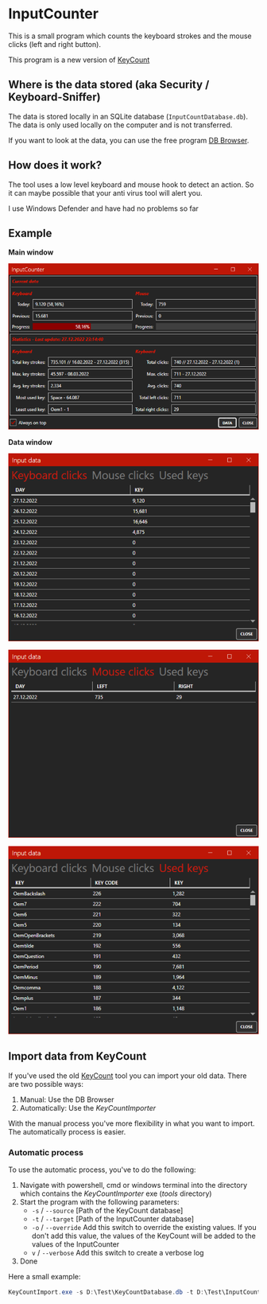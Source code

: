# InputCounter

This is a small program which counts the keyboard strokes and the mouse clicks (left and right button).

This program is a new version of [KeyCount](https://github.com/InvaderZim85/KeyCount)

## Where is the data stored (aka Security / Keyboard-Sniffer)

The data is stored locally in an SQLite database (`InputCountDatabase.db`). The data is only used locally on the computer and is not transferred.

If you want to look at the data, you can use the free program [DB Browser](https://sqlitebrowser.org).

## How does it work?

The tool uses a low level keyboard and mouse hook to detect an action. So it can maybe possible that your anti virus tool will alert you.

I use Windows Defender and have had no problems so far

## Example

**Main window**

![MainWindow](images/main.png)

**Data window**

![DataWindow](images/details_001.png)

![DataWindow](images/details_002.png)

![DataWindow](images/details_003.png)

## Import data from KeyCount

If you've used the old [KeyCount](https://github.com/InvaderZim85/KeyCount) tool you can import your old data. There are two possible ways:

1. Manual: Use the DB Browser
2. Automatically: Use the *KeyCountImporter*

With the manual process you've more flexibility in what you want to import. The automatically process is easier.

### Automatic process

To use the automatic process, you've to do the following:

1. Navigate with powershell, cmd or windows terminal into the directory which contains the *KeyCountImporter* exe (*tools* directory)
2. Start the program with the following parameters:
    - `-s` / `--source` [Path of the KeyCount database]
    - `-t` / `--target` [Path of the InputCounter database]
    - `-o` / `--override` Add this switch to override the existing values. If you don't add this value, the values of the KeyCount will be added to the values of the InputCounter
    - `v` / `--verbose` Add this switch to create a verbose log
3. Done

Here a small example:

```powershell
KeyCountImport.exe -s D:\Test\KeyCountDatabase.db -t D:\Test\InputCountDatabase.db -o -v
```